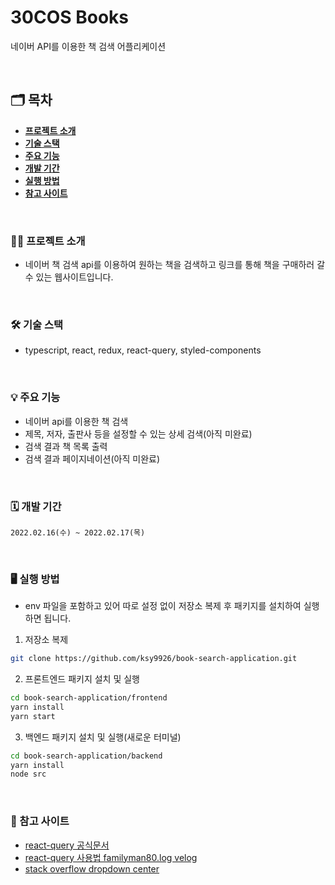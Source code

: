 # 30COS Books

네이버 API를 이용한 책 검색 어플리케이션

<br />

## 🗂 목차

- [**프로젝트 소개**](#1)
- [**기술 스택**](#2)
- [**주요 기능**](#3)
- [**개발 기간**](#4)
- [**실행 방법**](#5)
- [**참고 사이트**](#6)

<div id='1'></div>
<br />

### 💁‍♂️ 프로젝트 소개

- 네이버 책 검색 api를 이용하여 원하는 책을 검색하고 링크를 통해 책을 구매하러 갈 수 있는 웹사이트입니다.

<div id='2'></div>
<br />

### 🛠 기술 스택

- typescript, react, redux, react-query, styled-components

<div id='3'></div>
<br />

### 💡 주요 기능

- 네이버 api를 이용한 책 검색
- 제목, 저자, 출판사 등을 설정할 수 있는 상세 검색(아직 미완료)
- 검색 결과 책 목록 출력
- 검색 결과 페이지네이션(아직 미완료)

<div id='4'></div>
<br />

### 🗓 개발 기간

`2022.02.16(수) ~ 2022.02.17(목)`

<div id='5'></div>
<br />

### 🖥 실행 방법

- env 파일을 포함하고 있어 따로 설정 없이 저장소 복제 후 패키지를 설치하여 실행하면 됩니다.

1. 저장소 복제

```bash
git clone https://github.com/ksy9926/book-search-application.git
```

2. 프론트엔드 패키지 설치 및 실행

```bash
cd book-search-application/frontend
yarn install
yarn start
```

3. 백엔드 패키지 설치 및 실행(새로운 터미널)

```bash
cd book-search-application/backend
yarn install
node src
```

<div id='6'></div>
<br />

### 📌 참고 사이트

- [react-query 공식문서](https://react-query.tanstack.com/)
- [react-query 사용법 familyman80.log velog](https://velog.io/@familyman80/React-Query-%ED%95%9C%EA%B8%80-%EB%A9%94%EB%89%B4%EC%96%BC)
- [stack overflow dropdown center](https://stackoverflow.com/questions/38419705/position-dropdown-button-and-dropdown-menu-in-center)
